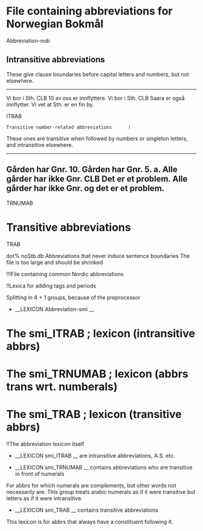 # File containing abbreviations for Norwegian Bokmål 



Abbreviation-nob 

##            Intransitive abbreviations           

These give clause boundaries before capital letters
and numbers, but not elsewhere.

---------------------------------------------
Vi bor i Sth. CLB 10 av oss er innflyttere.
Vi bor i Sth. CLB Saara er også innflytter.
Vi vet at Sth. er en fin by.


ITRAB 





    Transitive number-related abbreviations      !

These ones are transitive when followed by numbers or
singleton letters, and intransitive elsewhere.

--------------------------------------------------
Gården har Gnr. 10.
Gården har Gnr. 5. a.
Alle gårder har ikke Gnr. CLB Det er et problem.
Alle gårder har ikke Gnr. og det er et problem.
--------------------------------------------------

TRNUMAB 




#              Transitive abbreviations           

TRAB 

dot% noStb.db
Abbreviations that never induce sentence boundaries
The file is too large and should be shrinked





!!!File containing common Nordic abbreviations 

!!Lexica for adding tags and periods

Splitting in 4 + 1 groups, because of the preprocessor

 * __LEXICON Abbreviation-smi __
 # The smi_ITRAB ;	   lexicon (intransitive abbrs)
 # The smi_TRNUMAB ;  lexicon (abbrs trans wrt. numberals)
 # The smi_TRAB ;	   lexicon (transitive abbrs)

!!The abbreviation lexicon itself



 * __LEXICON smi_ITRAB __ are intransitive abbreviations, A.S. etc.






 * __LEXICON smi_TRNUMAB __ contains abbreviations who are transitive in front of numerals 

For abbrs for which numerals are complements, but other
words not necessarily are. This group treats arabic numerals as
if it were transitive but letters as if it were intransitive.





 * __LEXICON smi_TRAB __ contains transitive abbreviations

This lexicon is for abbrs that always have a constituent following it.














